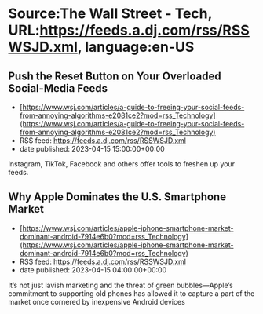 # Source:The Wall Street - Tech, URL:https://feeds.a.dj.com/rss/RSSWSJD.xml, language:en-US

## Push the Reset Button on Your Overloaded Social-Media Feeds
 - [https://www.wsj.com/articles/a-guide-to-freeing-your-social-feeds-from-annoying-algorithms-e2081ce2?mod=rss_Technology](https://www.wsj.com/articles/a-guide-to-freeing-your-social-feeds-from-annoying-algorithms-e2081ce2?mod=rss_Technology)
 - RSS feed: https://feeds.a.dj.com/rss/RSSWSJD.xml
 - date published: 2023-04-15 15:00:00+00:00

Instagram, TikTok, Facebook and others offer tools to freshen up your feeds.

## Why Apple Dominates the U.S. Smartphone Market
 - [https://www.wsj.com/articles/apple-iphone-smartphone-market-dominant-android-7914e6b0?mod=rss_Technology](https://www.wsj.com/articles/apple-iphone-smartphone-market-dominant-android-7914e6b0?mod=rss_Technology)
 - RSS feed: https://feeds.a.dj.com/rss/RSSWSJD.xml
 - date published: 2023-04-15 04:00:00+00:00

It’s not just lavish marketing and the threat of green bubbles—Apple’s commitment to supporting old phones has allowed it to capture a part of the market once cornered by inexpensive Android devices

